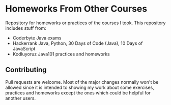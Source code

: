 # Homeworks From Other Courses
Repository for homeworks or practices of the courses I took. This repository includes stuff from: 
* Coderbyte Java exams 
* Hackerrank Java, Python, 30 Days of Code (Java), 10 Days of JavaScript
* Kodluyoruz Java101 practices and homeworks

## Contributing
Pull requests are welcome. Most of the major changes normally won't be allowed since it is intended to showing my work about some exercises, practices and homeworks except the ones which could be helpful for another users.
